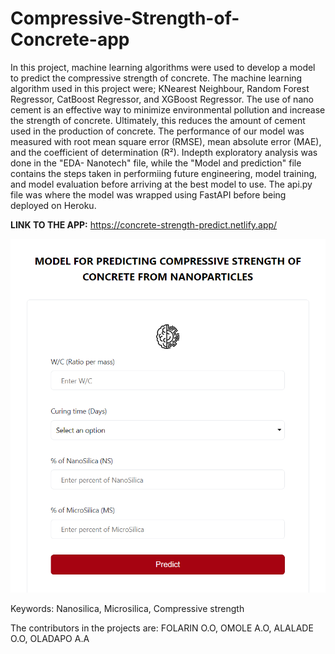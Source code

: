 # Compressive-Strength-of-Concrete-app
In this project, machine learning algorithms were used to develop a model to predict the compressive strength of concrete. The machine learning algorithm used in this project were; KNearest Neighbour, Random Forest Regressor, CatBoost Regressor, and XGBoost Regressor. The use of nano cement is an effective way to minimize environmental pollution and increase the strength of concrete. Ultimately, this reduces the amount of cement used in the production of concrete. The performance of our model was measured with root mean square error (RMSE), mean absolute error (MAE), and the coefficient of determination (R²).
Indepth exploratory analysis was done in the "EDA- Nanotech" file, while the "Model and prediction" file contains the steps taken in performiing future engineering, model training, and model evaluation before arriving at the best model to use.
The api.py file was where the model was wrapped using FastAPI before being deployed on Heroku.

**LINK TO THE APP:** https://concrete-strength-predict.netlify.app/

![alt text](https://github.com/OluwatimilehinF/Compressive-Strength-of-Concrete-app/blob/main/web_image.png
)


Keywords: Nanosilica, Microsilica, Compressive strength

The contributors in the projects are:
FOLARIN O.O,
OMOLE A.O,
ALALADE O.O,
OLADAPO A.A
